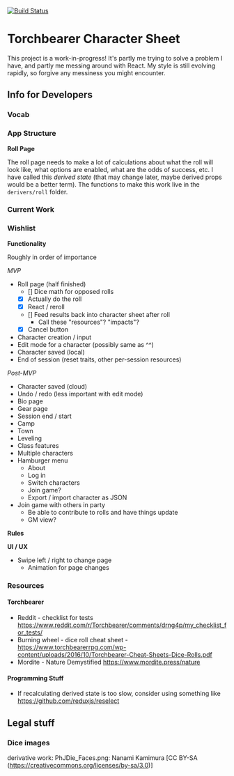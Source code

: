 [![Build Status](https://travis-ci.org/droberts-ada/torchbearer-char-sheet.svg?branch=master)](https://travis-ci.org/droberts-ada/torchbearer-char-sheet)

# Torchbearer Character Sheet

This project is a work-in-progress! It's partly me trying to solve a problem I have, and partly me messing around with React. My style is still evolving rapidly, so forgive any messiness you might encounter.

## Info for Developers

### Vocab

### App Structure

**Roll Page**

The roll page needs to make a lot of calculations about what the roll will look like, what options are enabled, what are the odds of success, etc. I have called this _derived state_ (that may change later, maybe derived props would be a better term). The functions to make this work live in the `derivers/roll` folder.

### Current Work

### Wishlist

**Functionality**

Roughly in order of importance

_MVP_

- Roll page (half finished)
  - [] Dice math for opposed rolls
  - [x] Actually do the roll
  - [x] React / reroll
  - [] Feed results back into character sheet after roll
    - Call these "resources"? "impacts"?
  - [x] Cancel button
- Character creation / input
- Edit mode for a character (possibly same as ^^)
- Character saved (local)
- End of session (reset traits, other per-session resources)

_Post-MVP_

- Character saved (cloud)
- Undo / redo (less important with edit mode)
- Bio page
- Gear page
- Session end / start
- Camp
- Town
- Leveling
- Class features
- Multiple characters
- Hamburger menu
  - About
  - Log in
  - Switch characters
  - Join game?
  - Export / import character as JSON
- Join game with others in party
  - Be able to contribute to rolls and have things update
  - GM view?



**Rules**



**UI / UX**

- Swipe left / right to change page
  - Animation for page changes

### Resources

#### Torchbearer

- Reddit - checklist for tests https://www.reddit.com/r/Torchbearer/comments/drng4p/my_checklist_for_tests/
- Burning wheel - dice roll cheat sheet - https://www.torchbearerrpg.com/wp-content/uploads/2016/10/Torchbearer-Cheat-Sheets-Dice-Rolls.pdf
- Mordite - Nature Demystified https://www.mordite.press/nature

#### Programming Stuff

- If recalculating derived state is too slow, consider using something like https://github.com/reduxjs/reselect

## Legal stuff

### Dice images

derivative work: PhJDie_Faces.png: Nanami Kamimura [CC BY-SA (https://creativecommons.org/licenses/by-sa/3.0)]